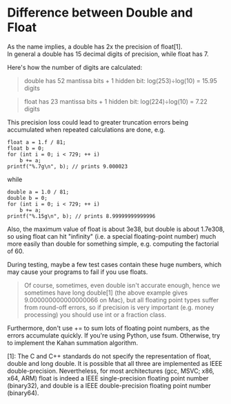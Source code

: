 # Difference between Double and Float

As the name implies, a double has 2x the precision of float[1]. <br>
In general a double has 15 decimal digits of precision, while float has 7. <br>

Here's how the number of digits are calculated:<br>

> double has 52 mantissa bits + 1 hidden bit: log(253)÷log(10) = 15.95 digits

> float has 23 mantissa bits + 1 hidden bit: log(224)÷log(10) = 7.22 digits

This precision loss could lead to greater truncation errors being accumulated when repeated calculations are done, e.g.
```
float a = 1.f / 81;
float b = 0;
for (int i = 0; i < 729; ++ i)
    b += a;
printf("%.7g\n", b); // prints 9.000023
```
while
```
double a = 1.0 / 81;
double b = 0;
for (int i = 0; i < 729; ++ i)
    b += a;
printf("%.15g\n", b); // prints 8.99999999999996
```
Also, the maximum value of float is about 3e38, but double is about 1.7e308, so using float can hit "infinity" (i.e. a special floating-point number) much more easily than double for something simple, e.g. computing the factorial of 60.<br>

During testing, maybe a few test cases contain these huge numbers, which may cause your programs to fail if you use floats.<br>

> Of course, sometimes, even double isn't accurate enough, hence we sometimes have long double[1] (the above example gives 9.000000000000000066 on Mac), but all floating point types suffer from round-off errors, so if precision is very important (e.g. money processing) you should use int or a fraction class.

Furthermore, don't use += to sum lots of floating point numbers, as the errors accumulate quickly. If you're using Python, use fsum. Otherwise, try to implement the Kahan summation algorithm.<br>

[1]: The C and C++ standards do not specify the representation of float, double and long double. It is possible that all three are implemented as IEEE double-precision. Nevertheless, for most architectures (gcc, MSVC; x86, x64, ARM) float is indeed a IEEE single-precision floating point number (binary32), and double is a IEEE double-precision floating point number (binary64).
